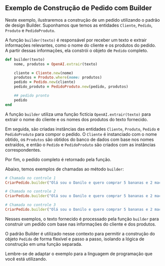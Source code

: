 ## Exemplo de Construção de Pedido com Builder

Neste exemplo, ilustraremos a construção de um pedido utilizando o padrão de design Builder. Suponhamos que temos as entidades `Cliente`, `Pedido`, `Produto` e `PedidoProduto`.

A função `builder(texto)` é responsável por receber um texto e extrair informações relevantes, como o nome do cliente e os produtos do pedido. A partir dessas informações, ela constrói o objeto de `Pedido` completo.

```ruby
def builder(texto)
    nome, produtos = OpenAI.extrair(texto)

    cliente = Cliente.new(nome)
    produtos = Produto.where(nome: produtos)
    pedido = Pedido.new(cliente)
    pedido_produto = PedidoProduto.new(pedido, produtos)

    ## pedido pronto
    pedido
end
```


A função `builder` utiliza uma função fictícia `OpenAI.extrair(texto)` para extrair o nome do cliente e os nomes dos produtos do texto fornecido.

Em seguida, são criadas instâncias das entidades `Cliente`, `Produto`, `Pedido` e `PedidoProduto` para compor o pedido. O `Cliente` é instanciado com o nome obtido, os `Produtos` são obtidos do banco de dados com base nos nomes extraídos, e então o `Pedido` e `PedidoProduto` são criados com as instâncias correspondentes.

Por fim, o pedido completo é retornado pela função.

Abaixo, temos exemplos de chamadas ao método `builder`:


```ruby
# Chamada no controle 1
CriarPedido.builder("Olá sou o Danilo e quero comprar 5 bananas e 2 maçãs, me passe o valor total")

# Chamada no controle 2
CriarPedido.builder("Olá sou o Danilo e quero comprar 5 bananas e 2 maçãs, me passe o valor total")

# Chamada no controle 3
CriarPedido.builder("Olá sou o Danilo e quero comprar 5 bananas e 2 maçãs, me passe o valor total")
```

Nesses exemplos, o texto fornecido é processado pela função `builder` para construir um pedido com base nas informações do cliente e dos produtos.

O padrão Builder é utilizado nesse contexto para permitir a construção do objeto `Pedido` de forma flexível e passo a passo, isolando a lógica de construção em uma função separada.

Lembre-se de adaptar o exemplo para a linguagem de programação que você está utilizando.
